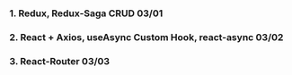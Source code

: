 ### 1. Redux, Redux-Saga CRUD 03/01

### 2. React + Axios, useAsync Custom Hook, react-async 03/02

### 3. React-Router 03/03
